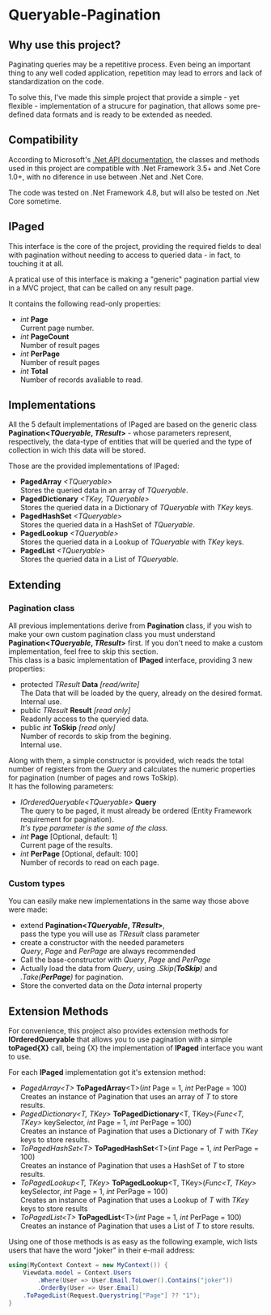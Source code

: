 # Queryable-Pagination

## Why use this project?

Paginating queries may be a repetitive process. Even being an important thing to any well coded application, repetition may lead to errors and lack of standardization on the code.

To solve this, I've made this simple project that provide a simple - yet flexible - implementation of a strucure for pagination, that allows some pre-defined data formats and is ready to be extended as needed.

## Compatibility

According to Microsoft's [.Net API documentation](https://docs.microsoft.com/en-us/dotnet/api/), the classes and methods used in this project are compatible with .Net Framework 3.5+ and .Net Core 1.0+, with no diference in use between .Net and .Net Core.

The code was tested on .Net Framework 4.8, but will also be tested on .Net Core sometime.

## IPaged

This interface is the core of the project, providing the required fields to deal with pagination without needing to access to queried data - in fact, to touching it at all. 

A pratical use of this interface is making a "generic" pagination partial view in a MVC project, that can be called on any result page.

It contains the following read-only properties:

* _int_ **Page**  
Current page number.
* _int_ **PageCount**  
Number of result pages
* _int_ **PerPage**  
Number of result pages
* _int_ **Total**  
Number of records avaliable to read.

## Implementations

All the 5 default implementations of IPaged are based on the generic class **Pagination&lt;*TQueryable*, *TResult*&gt;** - whose parameters represent, respectively, the data-type of entities that will be queried and the type of collection in wich this data will be stored.

Those are the provided implementations of IPaged:

* __PagedArray__ *&lt;TQueryable&gt;*  
Stores the queried data in an array of *TQueryable*.
* __PagedDictionary__ *&lt;TKey, TQueryable&gt;*  
Stores the queried data in a Dictionary of *TQueryable* with *TKey* keys.
* __PagedHashSet__ *&lt;TQueryable&gt;*  
Stores the queried data in a HashSet of *TQueryable*.
* __PagedLookup__ *&lt;TQueryable&gt;*  
Stores the queried data in a Lookup of *TQueryable* with *TKey* keys.
* __PagedList__ *&lt;TQueryable&gt;*  
Stores the queried data in a List of *TQueryable*.

## Extending

### Pagination class
All previous implementations derive from **Pagination** class, if you wish to make your own custom pagination class you must understand **Pagination&lt;*TQueryable*, *TResult*&gt;** first. If you don't need to make a custom implementation, feel free to skip this section.  
This class is a basic implementation of **IPaged** interface, providing 3 new properties:

* protected *TResult* **Data** *[read/write]*  
The Data that will be loaded by the query, already on the desired format.  
Internal use.
* public  *TResult* **Result** *[read only]*  
Readonly access to the queryied data.
* public  *int* **ToSkip** *[read only]*  
Number of records to skip from the begining.  
Internal use.

Along with them, a simple constructor is provided, wich reads the total number of registers from the *Query* and calculates the numeric properties for pagination (number of pages and rows ToSkip).  
It has the following parameters:

* *IOrderedQueryable&lt;TQueryable&gt;* **Query**  
The query to be paged, it must already be ordered (Entity Framework requirement for pagination).  
*It's type parameter is the same of the class.*
* *int* **Page** [Optional, default: 1]  
Current page of the results.
* *int* **PerPage** [Optional, default: 100]  
Number of records to read on each page.


### Custom types

You can easily make new implementations in the same way those above were made: 

* extend **Pagination&lt;*TQueryable*, *TResult*&gt;**,  
pass the type you will use as *TResult* class parameter
* create a constructor with the needed parameters  
*Query*, *Page* and *PerPage* are always recommended
* Call the base-constructor with *Query*, *Page* and *PerPage*
* Actually load the data from *Query*, using *.Skip(**ToSkip**)* and *.Take(**PerPage**)* for pagination.
* Store the converted data on the *Data* internal property  

## Extension Methods

For convenience, this project also provides extension methods for **IOrderedQueryable** that allows you to use pagination with a simple **toPaged{X}** call, being {X} the implementation of **IPaged** interface you want to use. 

For each **IPaged** implementation got it's extension method:

* *PagedArray&lt;T&gt;* **ToPagedArray**&lt;T&gt;(*int* Page = 1, *int* PerPage = 100)  
Creates an instance of Pagination that uses an array of *T* to store results.
* *PagedDictionary&lt;T, TKey&gt;* **ToPagedDictionary**&lt;T, TKey&gt;(*Func&lt;T, TKey&gt;* keySelector, *int* Page = 1, *int* PerPage = 100)  
Creates an instance of Pagination that uses a Dictionary of *T* with *TKey* keys to store results.
* *ToPagedHashSet&lt;T&gt;* **ToPagedHashSet**&lt;T&gt;(*int* Page = 1, *int* PerPage = 100)  
Creates an instance of Pagination that uses a HashSet of *T* to store results.
* *ToPagedLookup&lt;T, TKey&gt;* **ToPagedLookup**&lt;T, TKey&gt;(*Func&lt;T, TKey&gt;* keySelector, *int* Page = 1, *int* PerPage = 100)  
Creates an instance of Pagination that uses a Lookup of *T* with *TKey* keys to store results
* *ToPagedList&lt;T&gt;* **ToPagedList**&lt;T&gt;(*int* Page = 1, *int* PerPage = 100)  
Creates an instance of Pagination that uses a List of *T* to store results.



Using one of those methods is as easy as the following example, wich lists users that have the word "joker" in their e-mail address:

```c#
using(MyContext Context = new MyContext()) {
    Viewdata.model = Context.Users
        .Where(User => User.Email.ToLower().Contains("joker"))
        .OrderBy(User => User.Email)
    .ToPagedList(Request.Querystring["Page"] ?? "1");
}
```